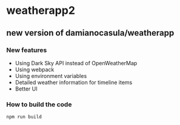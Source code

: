 # weatherapp2
## new version of damianocasula/weatherapp

### New features

- Using Dark Sky API instead of OpenWeatherMap
- Using webpack
- Using environment variables
- Detailed weather information for timeline items
- Better UI

### How to build the code

```
npm run build
```